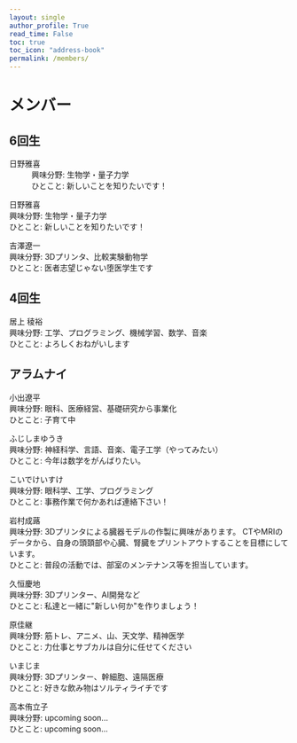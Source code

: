 ```yaml
---
layout: single
author_profile: True
read_time: False
toc: true
toc_icon: "address-book"
permalink: /members/
---
```

# メンバー
## 6回生
<dl>
<dt>日野雅喜</dt>
<dd>興味分野: 生物学・量子力学</dd>
<dd>ひとこと: 新しいことを知りたいです！</dd>
</dl>

日野雅喜<br>
興味分野: 生物学・量子力学<br>
ひとこと: 新しいことを知りたいです！

吉澤遼一<br>
興味分野: 3Dプリンタ、比較実験動物学<br>
ひとこと: 医者志望じゃない堕医学生です

## 4回生
居上 稜裕<br>
興味分野: 工学、プログラミング、機械学習、数学、音楽<br>
ひとこと: よろしくおねがいします

## アラムナイ
小出遼平<br>
興味分野: 眼科、医療経営、基礎研究から事業化<br>
ひとこと: 子育て中

ふじしまゆうき<br>
興味分野: 神経科学、言語、音楽、電子工学（やってみたい）<br>
ひとこと: 今年は数学をがんばりたい。

こいでけいすけ<br>
興味分野: 眼科学、工学、プログラミング<br>
ひとこと: 事務作業で何かあれば連絡下さい！

岩村成蕗<br>
興味分野: 3Dプリンタによる臓器モデルの作製に興味があります。 CTやMRIのデータから、自身の頭頚部や心臓、腎臓をプリントアウトすることを目標にしています。<br>
ひとこと: 普段の活動では、部室のメンテナンス等を担当しています。

久恒慶地<br>
興味分野: 3Dプリンター、AI開発など<br>
ひとこと: 私達と一緒に"新しい何か"を作りましょう！

原佳継<br>
興味分野: 筋トレ、アニメ、山、天文学、精神医学<br>
ひとこと: 力仕事とサブカルは自分に任せてください

いまじま<br>
興味分野: 3Dプリンター、幹細胞、遠隔医療<br>
ひとこと: 好きな飲み物はソルティライチです

高本侑立子<br>
興味分野: upcoming soon...<br>
ひとこと: upcoming soon...


